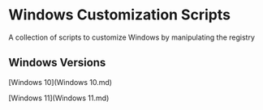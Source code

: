 # Windows Customization Scripts
A collection of scripts to customize Windows by manipulating the registry

## Windows Versions

[Windows 10](Windows 10.md) 

[Windows 11](Windows 11.md) 
